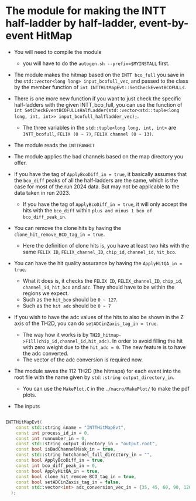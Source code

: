 # The module for making the INTT half-ladder by half-ladder, event-by-event HitMap
* You will need to compile the module
  * you will have to do the `autogen.sh --prefix=$MYINSTALL` first.
* The module makes the hitmap based on the `INTT bco_full` you save in the `std::vector<long long> input_bcofull_vec`, and passed to the class by the member function of `int INTTHitMapEvt::SetCheckEventBCOFULLs`.
* There is one more new function if you want to just check the specific half-ladders with the given INTT_bco_full, you can use the function of `int SetCheckEventBCOFULLsHalfLadder(std::vector<std::tuple<long long, int, int>> input_bcofull_halfladder_vec);`.
  * The three variables in the `std::tuple<long long, int, int>` are `INTT_bcofull`, `FELIX (0 ~ 7)`, `FELIX channel (0 ~ 13)`.

* The module reads the `INTTRAWHIT`
* The module applies the bad channels based on the map directory you offer.
* If you have the tag of `ApplyBcoDiff_in = true`, it basically assumes that the `bco_diff` peaks of all the half-ladders are the same, which is the case for most of the run 2024 data. But may not be applicable to the data taken in run 2023.
  * If you have the tag of `ApplyBcoDiff_in = true`, it will only accept the hits with the `bco_diff` within `plus and minus 1 bco of bco_diff_peak_in`.
* You can remove the clone hits by having the `clone_hit_remove_BCO_tag_in = true`.
  * Here the definition of clone hits is, you have at least two hits with the same `FELIX ID`, `FELIX_channel_ID`, `chip_id`, `channel_id`, `hit_bco`.
* You can have the hit quality assurance by having the `ApplyHitQA_in = true`.
  * What it does is, it checks the `FELIX ID`, `FELIX_channel_ID`, `chip_id`, `channel_id`, `hit_bco` and `adc`. They should have to be within the regions we expect.
  * Such as the `hit_bco` should be `0 ~ 127`.
  * Such as the `hit adc` should be `0 ~ 7`
* If you wish to have the adc values of the hits to also be shown in the Z axis of the TH2D, you can do `setADCinZaxis_tag_in = true`.
  * The way how it works is by `TH2D_hitmap->Fill(chip_id,channel_id,hit_adc)`. In order to avoid filling the hit with zero weight due to the `hit_adc = 0`. The new feature is to have the adc converted. 
  * The vector of the adc conversion is required now.

* The module saves the 112 TH2D (the hitmaps) for each event into the root file with the name given by `std::string output_directory_in`.
  * You can use the `MakePlot.C` in the `./macro/MakePlot/` to make the pdf plots.

* The inputs
``` C++

INTTHitMapEvt(
    const std::string &name = "INTTHitMapEvt",
    const int process_id_in = 0,
    const int runnumber_in = 0,
    const std::string output_directory_in = "output.root",
    const bool isBadChannelMask_in = true,
    const std::string hotchannel_full_directory_in = "",
    const bool ApplyBcoDiff_in = true,
    const int bco_diff_peak_in = 0,
    const bool ApplyHitQA_in = true,
    const bool clone_hit_remove_BCO_tag_in = true,
    const bool setADCinZaxis_tag_in = false,
    const std::vector<int> adc_conversion_vec_in = {35, 45, 60, 90, 120, 150, 180, 210}
  );

```
